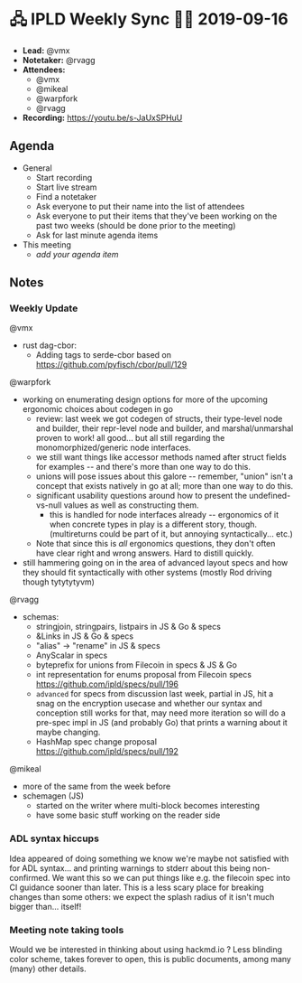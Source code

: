 # 🖧 IPLD Weekly Sync 🙌🏽 2019-09-16

- **Lead:** @vmx
- **Notetaker:** @rvagg
- **Attendees:**
  - @vmx
  - @mikeal
  - @warpfork
  - @rvagg
- **Recording:** https://youtu.be/s-JaUxSPHuU


## Agenda

- General
  - Start recording
  - Start live stream
  - Find a notetaker
  - Ask everyone to put their name into the list of attendees
  - Ask everyone to put their items that they've been working on the past two weeks (should be done prior to the meeting)
  - Ask for last minute agenda items
- This meeting
  - _add your agenda item_


## Notes

<!-- After each call, the notetaker submits a PR to https://github.com/ipld/team-mgmt to store the notes on the meeting-notes folder -->


### Weekly Update

@vmx
 - rust dag-cbor:
   - Adding tags to serde-cbor based on https://github.com/pyfisch/cbor/pull/129

@warpfork
 - working on enumerating design options for more of the upcoming ergonomic choices about codegen in go
   - review: last week we got codegen of structs, their type-level node and builder, their repr-level node and builder, and marshal/unmarshal proven to work!  all good... but all still regarding the monomorphized/generic node interfaces.
   - we still want things like accessor methods named after struct fields for examples -- and there's more than one way to do this.
   - unions will pose issues about this galore -- remember, "union" isn't a concept that exists natively in go at all; more than one way to do this.
   - significant usability questions around how to present the undefined-vs-null values as well as constructing them.
     - this is handled for node interfaces already -- ergonomics of it when concrete types in play is a different story, though.  (multireturns could be part of it, but annoying syntactically... etc.)
   -  Note that since this is *all* ergonomics questions, they don't often have clear right and wrong answers.  Hard to distill quickly.
 - still hammering going on in the area of advanced layout specs and how they should fit syntactically with other systems (mostly Rod driving though tytytytyvm)

@rvagg
 - schemas:
   - stringjoin, stringpairs, listpairs in JS & Go & specs
   - &Links in JS & Go & specs
   - "alias" -> "rename" in JS & specs
   - AnyScalar in specs
   - byteprefix for unions from Filecoin in specs & JS & Go
   - int representation for enums proposal from Filecoin specs https://github.com/ipld/specs/pull/196
   - `advanced` for specs from discussion last week, partial in JS, hit a snag on the encryption usecase and whether our syntax and conception still works for that, may need more iteration so will do a pre-spec impl in JS (and probably Go) that prints a warning about it maybe changing.
   - HashMap spec change proposal https://github.com/ipld/specs/pull/192

@mikeal
 - more of the same from the week before
 - schemagen (JS)
   - started on the writer where multi-block becomes interesting
   - have some basic stuff working on the reader side

### ADL syntax hiccups

Idea appeared of doing something we know we're maybe not satisfied with for ADL syntax...
and printing warnings to stderr about this being non-confirmed.
We want this so we can put things like e.g. the filecoin spec into CI guidance sooner than later.
This is a less scary place for breaking changes than some others: we expect the splash radius of it isn't much bigger than... itself!

### Meeting note taking tools

Would we be interested in thinking about using hackmd.io ?
Less blinding color scheme, takes forever to open, this is public documents, among many (many) other details.
